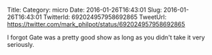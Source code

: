 Title: 
Category: micro
Date: 2016-01-26T16:43:01
Slug: 2016-01-26T16:43:01
TwitterId: 692024957958692865
TweetUrl: https://twitter.com/mark_philpot/status/692024957958692865

I forgot Gate was a pretty good show as long as you didn't take it very seriously.
